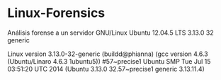 # Linux-Forensics
Análisis forense a un servidor GNU/Linux Ubuntu 12.04.5 LTS 3.13.0 32 generic

Linux version 3.13.0-32-generic (buildd@phianna) (gcc version 4.6.3 (Ubuntu/Linaro 4.6.3 1ubuntu5)) #57~precise1 Ubuntu SMP Tue Jul 15 03:51:20 UTC 2014 (Ubuntu 3.13.0 32.57~precise1 generic 3.13.11.4)
